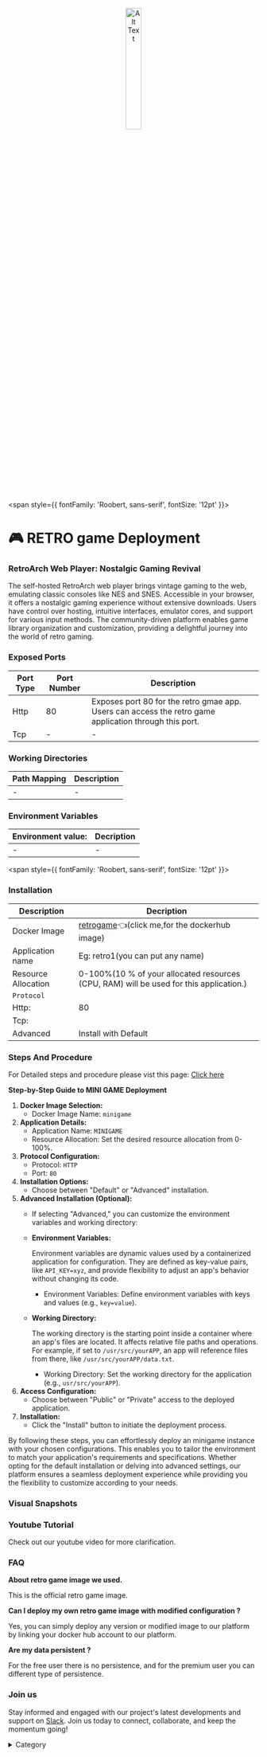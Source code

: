 <p align="center">
  <img src="/img/fsf.jpg" alt="Alt Text" width="25%"/>
</p>  


<span style={{ fontFamily: 'Roobert, sans-serif', fontSize: '12pt' }}>

# 🎮 RETRO game Deployment

### RetroArch Web Player: Nostalgic Gaming Revival

The self-hosted RetroArch web player brings vintage gaming to the web, emulating classic consoles like NES and SNES. Accessible in your browser, it offers a nostalgic gaming experience without extensive downloads. Users have control over hosting, intuitive interfaces, emulator cores, and support for various input methods. The community-driven platform enables game library organization and customization, providing a delightful journey into the world of retro gaming.
### Exposed Ports

| Port Type | Port Number | Description |
| --------- | ----------- | ----------- |
| Http      | 80       | Exposes port 80 for the retro gmae app. Users can access the retro game application through this port. |
| Tcp       | -           | -             |

### Working Directories

| Path Mapping                         | Description |
| ------------------------------------ | ----------- |
|-       | - |


### Environment Variables

|   **Environment value:**          | Decription                                                                                                               | 
| --------------------- | ------                                                                                                                   | 
|-       |  -                              |

</span>


<span style={{ fontFamily: 'Roobert, sans-serif', fontSize: '12pt' }}>

### Installation



|  Description          | Decription                                                                                                               | 
| --------------------- | ------                                                                                                                   | 
| Docker Image          |  [retrogame](https://hub.docker.com/r/inglebard/retroarch-web)👈(click me,for the dockerhub image)                                   |
| Application name      |  Eg: retro1(you can put any name)                                                                                        | 
| Resource Allocation   |  0-100%(10 % of your allocated resources (CPU, RAM) will be used for this application.)                                  | 
| `Protocol`            |                                                                                                                          | 
|  Http:                |    80                                                                                                                   |
|  Tcp:                 |                                                                                                                           | 
|    Advanced           |    Install with Default                                                                                                  |



### Steps And Procedure

For Detailed steps and procedure please vist this page: [Click here](https://techscaleinfinite.github.io/introduction/cloud-float/Steps%20and%20procedure)



**Step-by-Step Guide to MINI GAME Deployment**

1. **Docker Image Selection:**
   * Docker Image Name: `minigame`
2. **Application Details:**
   * Application Name: `MINIGAME`
   * Resource Allocation: Set the desired resource allocation from 0-100%.
3. **Protocol Configuration:**
   * Protocol: `HTTP`
   * Port: `80`
4. **Installation Options:**
   * Choose between "Default" or "Advanced" installation.
5. **Advanced Installation (Optional):**
   * If selecting "Advanced," you can customize the environment variables and working directory:
   *   **Environment Variables:**

       Environment variables are dynamic values used by a containerized application for configuration. They are defined as key-value pairs, like `API_KEY=xyz`, and provide flexibility to adjust an app's behavior without changing its code.

       * Environment Variables: Define environment variables with keys and values (e.g., `key=value`).
   *   **Working Directory:**

       The working directory is the starting point inside a container where an app's files are located. It affects relative file paths and operations. For example, if set to `/usr/src/yourAPP`, an app will reference files from there, like `/usr/src/yourAPP/data.txt`.

       * Working Directory: Set the working directory for the application (e.g., `usr/src/yourAPP`).
6. **Access Configuration:**
   * Choose between "Public" or "Private" access to the deployed application.
7. **Installation:**
   * Click the "Install" button to initiate the deployment process.

By following these steps, you can effortlessly deploy an minigame instance with your chosen configurations. This enables you to tailor the environment to match your application's requirements and specifications. Whether opting for the default installation or delving into advanced settings, our platform ensures a seamless deployment experience while providing you the flexibility to customize according to your needs.

### Visual Snapshots


### Youtube Tutorial&#x20;

Check out our youtube video for more clarification.



### FAQ

**About retro game image we used.**

This is the official retro game image.

**Can I deploy my own retro game image with modified configuration ?**

Yes, you can simply deploy any version or modified image to our platform by linking your docker hub account to our platform.

**Are my data persistent ?**

For the free user there is no persistence, and for the premium user you can different type of persistence.

### Join us

Stay informed and engaged with our project's latest developments and support on [Slack](https://app.slack.com/client/T04QS32JX6E/C04QKEWE146). Join us today to connect, collaborate, and keep the momentum going!&#x20;

<details>

<summary>Category</summary>

Kubernetes, cloud computing, DevOps, cloud services, hosting platform, container orchestration, cloud infrastructure, cloud deployment, cloud management, cloud technology, cloud solutions, gaming, retro gaming

</details>

</span>


